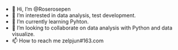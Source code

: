- 👋 Hi, I’m @Roserosepen
- 👀 I’m interested in data analysis, test development.
- 🌱 I’m currently learning Pyhton.
- 💞️ I’m looking to collaborate on data analysis with Python and data visualize.
- 📫 How to reach me zelpjun#163.com

<!---
Roserosepen/Roserosepen is a ✨ special ✨ repository because its `README.md` (this file) appears on your GitHub profile.
You can click the Preview link to take a look at your changes.
--->
